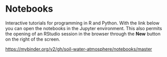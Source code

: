 # Notebooks
Interactive tutorials for programming in R and Python. With the link below you can open the notebooks in the Jupyter environment. This also permits the opening of an RStudio session in the browser through the **New** button on the right of the screen.

https://mybinder.org/v2/gh/soil-water-atmosphere/notebooks/master
